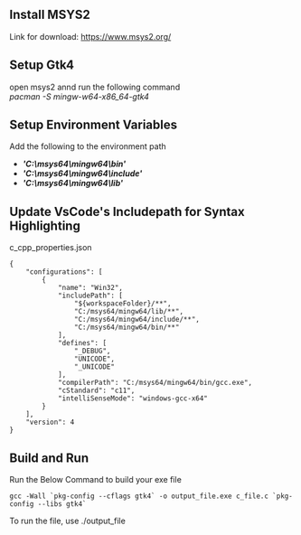 ## Install MSYS2  
Link for download: https://www.msys2.org/

## Setup Gtk4
open msys2 annd run the following command  
*pacman -S mingw-w64-x86_64-gtk4*

## Setup Environment Variables
Add the following to the environment path  
- _**'C:\msys64\mingw64\bin'**_  
- _**'C:\msys64\mingw64\include'**_  
- _**'C:\msys64\mingw64\lib'**_  

## Update VsCode's Includepath for Syntax Highlighting
c_cpp_properties.json
```
{
    "configurations": [
        {
            "name": "Win32",
            "includePath": [
                "${workspaceFolder}/**",
                "C:/msys64/mingw64/lib/**",
                "C:/msys64/mingw64/include/**",
                "C:/msys64/mingw64/bin/**"
            ],
            "defines": [
                "_DEBUG",
                "UNICODE",
                "_UNICODE"
            ],
            "compilerPath": "C:/msys64/mingw64/bin/gcc.exe",
            "cStandard": "c11",
            "intelliSenseMode": "windows-gcc-x64"
        }
    ],
    "version": 4
}
```

## Build and Run
Run the Below Command to build your exe file 
```
gcc -Wall `pkg-config --cflags gtk4` -o output_file.exe c_file.c `pkg-config --libs gtk4`
```
To run the file, use ./output_file 